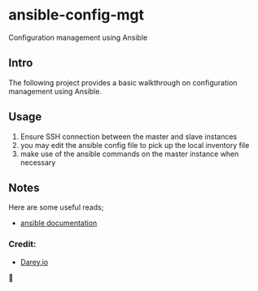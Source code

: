 # ansible-config-mgt
Configuration management using Ansible

## Intro
The following project provides a basic walkthrough on configuration management using Ansible.


## Usage
1. Ensure SSH connection between the master and slave instances
2. you may edit the ansible config file to pick up the local inventory file
3. make use of the ansible commands on the master instance when necessary

## Notes
Here are some useful reads;
- [ansible documentation](https://docs.ansible.com/ansible/latest/index.html)

### Credit:
- [Darey.io](https://darey.io)

🤗